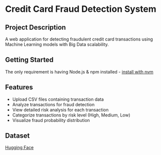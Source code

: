 
# Credit Card Fraud Detection System

## Project Description

A web application for detecting fraudulent credit card transactions using Machine Learning models with Big Data scalability.
## Getting Started

The only requirement is having Node.js & npm installed - [install with nvm](https://github.com/nvm-sh/nvm#installing-and-updating)

## Features

- Upload CSV files containing transaction data
- Analyze transactions for fraud detection
- View detailed risk analysis for each transaction
- Categorize transactions by risk level (High, Medium, Low)
- Visualize fraud probability distribution

## Dataset
[Hugging Face](https://huggingface.co/datasets/dazzle-nu/CIS435-CreditCardFraudDetection/tree/main)

